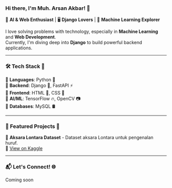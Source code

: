 ### Hi there, I'm Muh. Arsan Akbar! 👋  

🚀 **AI & Web Enthusiast** | 🖥️ **Django Lovers** | 🤖 **Machine Learning Explorer**  

I love solving problems with technology, especially in **Machine Learning** and **Web Development**.  
Currently, I'm diving deep into **Django** to build powerful backend applications.  

---

### 🛠️ Tech Stack 🚀  
🔹 **Languages**: Python 🐍  
🔹 **Backend**: Django 🎯, FastAPI ⚡  
🔹 **Frontend**: HTML 📄, CSS 🎨  
🔹 **AI/ML**: TensorFlow 🔥, OpenCV 📷  
🔹 **Databases**: MySQL 🛢️  

---

### 📌 Featured Projects 🚀  
📂 **Aksara Lontara Dataset** - Dataset aksara Lontara untuk pengenalan huruf.  
🔗 [View on Kaggle](https://www.kaggle.com/datasets/arsan5623/aksara-lontara)  

---

### 📬 Let's Connect! 🌐  
Coming soon  
